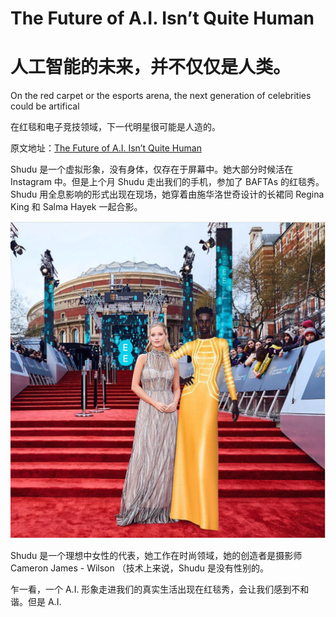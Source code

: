 
# The Future of A.I. Isn’t Quite Human

# 人工智能的未来，并不仅仅是人类。

On the red carpet or the esports arena, the next generation of celebrities could be artifical

在红毯和电子竞技领域，下一代明星很可能是人造的。

原文地址：[The Future of A.I. Isn’t Quite Human](https://onezero.medium.com/the-future-of-ai-isnt-quite-human-b91cf4919d)

Shudu 是一个虚拟形象，没有身体，仅存在于屏幕中。她大部分时候活在 Instagram 中。但是上个月 Shudu 走出我们的手机，参加了 BAFTAs 的红毯秀。Shudu 用全息影响的形式出现在现场，她穿着由施华洛世奇设计的长裙同 Regina King 和 Salma Hayek 一起合影。

![review-w2-01.png](data/review-w2-01.png)

Shudu 是一个理想中女性的代表，她工作在时尚领域，她的创造者是摄影师 Cameron James - Wilson （技术上来说，Shudu 是没有性别的。

乍一看，一个 A.I. 形象走进我们的真实生活出现在红毯秀，会让我们感到不和谐。但是 A.I.  